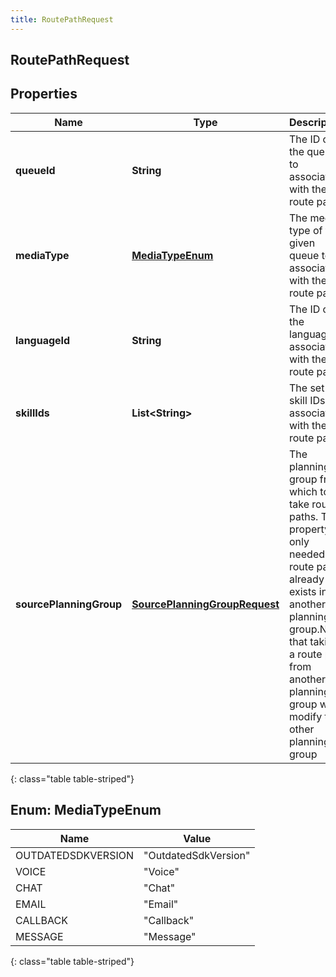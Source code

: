 ```yaml
---
title: RoutePathRequest
---
```


## RoutePathRequest

## Properties

| Name                    | Type                                                                                 | Description                                                                                                                                                                                                                             | Notes      |
| ----------------------- | ------------------------------------------------------------------------------------ | --------------------------------------------------------------------------------------------------------------------------------------------------------------------------------------------------------------------------------------- | ---------- |
| **queueId**             | <!----><!---->**String**<!---->                                                      | The ID of the queue to associate with the route path                                                                                                                                                                                    |            |
| **mediaType**           | [**MediaTypeEnum**](#MediaTypeEnum)<!---->                                           | The media type of the given queue to associate with the route path                                                                                                                                                                      |            |
| **languageId**          | <!----><!---->**String**<!---->                                                      | The ID of the language to associate with the route path                                                                                                                                                                                 | [optional] |
| **skillIds**            | <!----><!---->**List&lt;String&gt;**<!---->                                          | The set of skill IDs to associate with the route path                                                                                                                                                                                   | [optional] |
| **sourcePlanningGroup** | <!----><!---->[**SourcePlanningGroupRequest**](SourcePlanningGroupRequest.md)<!----> | The planning group from which to take route paths. This property is only needed if a route path already exists in another planning group.Note that taking a route path from another planning group will modify the other planning group | [optional] |

{: class="table table-striped"}

<a name="MediaTypeEnum"></a>

## Enum: MediaTypeEnum

| Name               | Value                          |
| ------------------ | ------------------------------ |
| OUTDATEDSDKVERSION | &quot;OutdatedSdkVersion&quot; |
| VOICE              | &quot;Voice&quot;              |
| CHAT               | &quot;Chat&quot;               |
| EMAIL              | &quot;Email&quot;              |
| CALLBACK           | &quot;Callback&quot;           |
| MESSAGE            | &quot;Message&quot;            |

{: class="table table-striped"}
